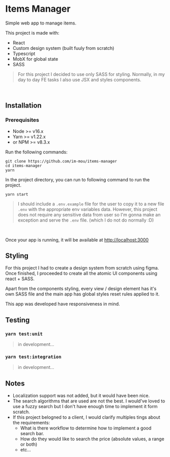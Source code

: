 # Items Manager

Simple web app to manage items.

This project is made with:

-   React
-   Custom design system (built fuuly from scratch)
-   Typescript
-   MobX for global state
-   SASS

> For this project I decided to use only SASS for styling. Normally, in my day to day FE tasks I also use JSX and styles components.

<br />

## Installation

### Prerequisites

-   Node >= v16.x
-   Yarn >= v1.22.x
-   or NPM >= v8.3.x

Run the following commands:

```
git clone https://github.com/im-mou/items-manager
cd items-manager
yarn
```

In the project directory, you can run to following command to run the project.

```
yarn start
```

> I should include a `.env.example` file for the user to copy it to a new file `.env` with the appropriate env variables data. However, this project does not require any sensitive data from user so I'm gonna make an exception and serve the `.env` file. (which I do not do normally :D)

<br />

Once your app is running, it will be available at [http://localhost:3000](http://localhost:3000)

## Styling

For this project I had to create a design system from scratch using figma. Once finished, I proceeded to create all the atomic UI components using react + SASS.

Apart from the components styling, every view / design element has it's own SASS file and the main app has global styles reset rules applied to it.

This app was developed have responsiveness in mind.

## Testing

### `yarn test:unit`

> in development...

### `yarn test:integration`

> in development...

## Notes

-   Localization support was not added, but it would have been nice.
-   The search algorithms that are used are not the best. I would've loved to use a fuzzy search but I don't have enough time to implement it form scratch.
-   If this project belogned to a client, I would clarify multiples tings about the requirements:
    -   What is there workflow to determine how to implement a good search bar.
    -   How do they would like to search the price (absolute values, a range or both)
    -   etc...
